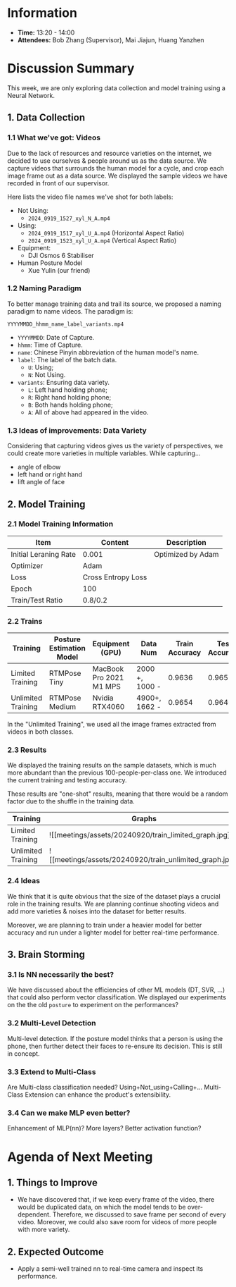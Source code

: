 # Information
- **Time:** 13:20 - 14:00
- **Attendees:** Bob Zhang (Supervisor), Mai Jiajun, Huang Yanzhen
# Discussion Summary
This week, we are only exploring data collection and model training using a Neural Network.
## 1. Data Collection
### 1.1 What we've got: Videos
Due to the lack of resources and resource varieties on the internet, we decided to use ourselves & people around us as the data source. We capture videos that surrounds the human model for a cycle, and crop each image frame out as a data source. We displayed the sample videos we have recorded in front of our supervisor.

Here lists the video file names we've shot for both labels:
- Not Using:
	- `2024_0919_1527_xyl_N_A.mp4`
- Using: 
	- `2024_0919_1517_xyl_U_A.mp4` (Horizontal Aspect Ratio)
	- `2024_0919_1523_xyl_U_A.mp4` (Vertical Aspect Ratio)
- Equipment:
	- DJI Osmos 6 Stabiliser 
- Human Posture Model 
	- Xue Yulin (our friend)

### 1.2 Naming Paradigm
To better manage training data and trail its source, we proposed a naming paradigm to name videos. The paradigm is:
```
YYYYMMDD_hhmm_name_label_variants.mp4
```
- `YYYYMMDD`: Date of Capture.
- `hhmm`: Time of Capture.
- `name`: Chinese Pinyin abbreviation of the human model's name.
- `label`: The label of the batch data.
	- `U`: Using;
	- `N`: Not Using.
- `variants`: Ensuring data variety.
	- `L`: Left hand holding phone;
	- `R`: Right hand holding phone;
	- `B`: Both hands holding phone;
	- `A`: All of above had appeared in the video.

### 1.3 Ideas of improvements: Data Variety
Considering that capturing videos gives us the variety of perspectives, we could create more varieties in multiple variables. While capturing...
- angle of elbow
- left hand or right hand
- lift angle of face
  
## 2. Model Training
### 2.1 Model Training Information

| Item                  | Content            | Description       |
| --------------------- | ------------------ | ----------------- |
| Initial Leraning Rate | 0.001              | Optimized by Adam |
| Optimizer             | Adam               |                   |
| Loss                  | Cross Entropy Loss |                   |
| Epoch                 | 100                |                   |
| Train/Test Ratio      | 0.8/0.2            |                   |

### 2.2 Trains

| Training           | Posture Estimation Model | Equipment (GPU)         | Data Num       | Train Accuracy | Test Accuracy | Loss   |
| ------------------ | ------------------------ | ----------------------- | -------------- | -------------- | ------------- | ------ |
| Limited Training   | RTMPose Tiny             | MacBook Pro 2021 M1 MPS | 2000 +, 1000 - | 0.9636         | 0.9653        | 0.3557 |
| Unlimited Training | RTMPose Medium           | Nvidia RTX4060          | 4900+, 1662 -  | 0.9654         | 0.9640        | 0.3488 |

In the "Unlimited Training", we used all the image frames extracted from videos in both classes.

### 2.3 Results
We displayed the training results on the sample datasets, which is much more abundant than the previous 100-people-per-class one. We introduced the current training and testing accuracy.

These results are "one-shot" results, meaning that there would be a random factor due to the shuffle in the training data. 

| Training           | Graphs                                                  | Console                                                   |
| ------------------ | ------------------------------------------------------- | --------------------------------------------------------- |
| Limited Training   | ![[meetings/assets/20240920/train_limited_graph.jpg]]   | ![[meetings/assets/20240920/train_limited_console.jpg]]   |
| Unlimited Training | ![[meetings/assets/20240920/train_unlimited_graph.jpg]] | ![[meetings/assets/20240920/train_unlimited_console.png]] |

### 2.4 Ideas
We think that it is quite obvious that the size of the dataset plays a crucial role in the training results. We are planning continue shooting videos and add more varieties & noises into the dataset for better results.

Moreover, we are planning to train under a heavier model for better accuracy and run under a lighter model for better real-time performance.

## 3. Brain Storming
### 3.1 Is NN necessarily the best?
We have discussed about the efficiencies of other ML models (DT, SVR, ...) that could also perform vector classification. We displayed our experiments on the the old `posture` to experiment on the performances?
### 3.2 Multi-Level Detection
Multi-level detection. If the posture model thinks that a person is using the phone, then further detect their faces to re-ensure its decision. This is still in concept.
### 3.3 Extend to Multi-Class
Are Multi-class classification needed? Using+Not_using+Calling+...
Multi-Class Extension can enhance the product's extensibility.
### 3.4 Can we make MLP even better?
Enhancement of MLP(nn)? More layers? Better activation function?

# Agenda of Next Meeting
## 1. Things to Improve
- We have discovered that, if we keep every frame of the video, there would be duplicated data, on which the model tends to be over-dependent. Therefore, we discussed to save frame per second of every video. Moreover, we could also save room for videos of more people with more variety.
## 2. Expected Outcome
- Apply a semi-well trained nn to real-time camera and inspect its performance.